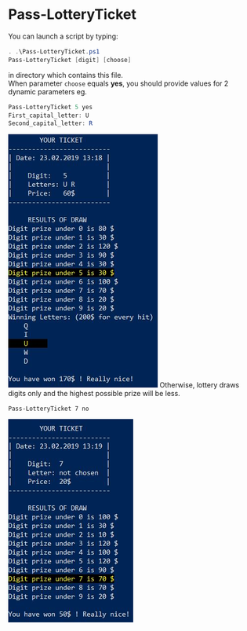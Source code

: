 # Pass-LotteryTicket
You can launch a script by typing: <br>
```powershell
. .\Pass-LotteryTicket.ps1 
Pass-LotteryTicket [digit] [choose]
```
in directory which contains this file. <br>
When parameter `choose` equals <b>yes</b>, you should provide values for 2 dynamic parameters eg. <br>
```powershell
Pass-LotteryTicket 5 yes
First_capital_letter: U
Second_capital_letter: R
```
<img src="withletters.JPG">
Otherwise, lottery draws digits only and the highest possible prize will be less.

```
Pass-LotteryTicket 7 no
```

<img src="without.JPG">
